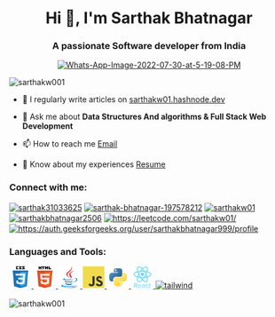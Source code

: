 <h1 align="center">Hi 👋, I'm Sarthak Bhatnagar</h1>
<h3 align="center">A passionate Software developer from India</h3>

<p align="center"> <a href='https://postimg.cc/9D8SJjf2' target='_blank'><img src='https://i.postimg.cc/9D8SJjf2/Whats-App-Image-2022-07-30-at-5-19-08-PM.jpg' border='0' alt='Whats-App-Image-2022-07-30-at-5-19-08-PM'/></a></p>
<p align="left"> <img src="https://komarev.com/ghpvc/?username=sarthakw001&label=Profile%20views&color=0e75b6&style=flat" alt="sarthakw001" /> </p>





- 📝 I regularly write articles on [sarthakw01.hashnode.dev](sarthakw01.hashnode.dev)

- 💬 Ask me about **Data Structures And algorithms & Full Stack Web Development**

- 📫 How to reach me [Email](sarthakw01@gmail.com)

- 📄 Know about my experiences [Resume](https://drive.google.com/file/d/1uEpk-VPffyXmNxrOHlwZOapRRkz4iAVw/view?usp=sharing)

<h3 align="left">Connect with me:</h3>
<p align="left">
<a href="https://twitter.com/sarthak31033625" target="blank"><img align="center" src="https://raw.githubusercontent.com/rahuldkjain/github-profile-readme-generator/master/src/images/icons/Social/twitter.svg" alt="sarthak31033625" height="30" width="40" /></a>
<a href="https://linkedin.com/in/sarthak-bhatnagar-197578212" target="blank"><img align="center" src="https://raw.githubusercontent.com/rahuldkjain/github-profile-readme-generator/master/src/images/icons/Social/linked-in-alt.svg" alt="sarthak-bhatnagar-197578212" height="30" width="40" /></a>
<a href="https://codesandbox.com/sarthakw01" target="blank"><img align="center" src="https://raw.githubusercontent.com/rahuldkjain/github-profile-readme-generator/master/src/images/icons/Social/codesandbox.svg" alt="sarthakw01" height="30" width="40" /></a>
<a href="https://instagram.com/sarthakbhatnagar2506" target="blank"><img align="center" src="https://raw.githubusercontent.com/rahuldkjain/github-profile-readme-generator/master/src/images/icons/Social/instagram.svg" alt="sarthakbhatnagar2506" height="30" width="40" /></a>
<a href="https://www.leetcode.com/https://leetcode.com/sarthakw01/" target="blank"><img align="center" src="https://raw.githubusercontent.com/rahuldkjain/github-profile-readme-generator/master/src/images/icons/Social/leet-code.svg" alt="https://leetcode.com/sarthakw01/" height="30" width="40" /></a>
<a href="https://auth.geeksforgeeks.org/user/https://auth.geeksforgeeks.org/user/sarthakbhatnagar999/profile" target="blank"><img align="center" src="https://raw.githubusercontent.com/rahuldkjain/github-profile-readme-generator/master/src/images/icons/Social/geeks-for-geeks.svg" alt="https://auth.geeksforgeeks.org/user/sarthakbhatnagar999/profile" height="30" width="40" /></a>
</p>

<h3 align="left">Languages and Tools:</h3>
<p align="left"> <a href="https://www.w3schools.com/css/" target="_blank" rel="noreferrer"> <img src="https://raw.githubusercontent.com/devicons/devicon/master/icons/css3/css3-original-wordmark.svg" alt="css3" width="40" height="40"/> </a> <a href="https://www.w3.org/html/" target="_blank" rel="noreferrer"> <img src="https://raw.githubusercontent.com/devicons/devicon/master/icons/html5/html5-original-wordmark.svg" alt="html5" width="40" height="40"/> </a> <a href="https://www.java.com" target="_blank" rel="noreferrer"> <img src="https://raw.githubusercontent.com/devicons/devicon/master/icons/java/java-original.svg" alt="java" width="40" height="40"/> </a> <a href="https://developer.mozilla.org/en-US/docs/Web/JavaScript" target="_blank" rel="noreferrer"> <img src="https://raw.githubusercontent.com/devicons/devicon/master/icons/javascript/javascript-original.svg" alt="javascript" width="40" height="40"/> </a> <a href="https://www.python.org" target="_blank" rel="noreferrer"> <img src="https://raw.githubusercontent.com/devicons/devicon/master/icons/python/python-original.svg" alt="python" width="40" height="40"/> </a> <a href="https://reactjs.org/" target="_blank" rel="noreferrer"> <img src="https://raw.githubusercontent.com/devicons/devicon/master/icons/react/react-original-wordmark.svg" alt="react" width="40" height="40"/> </a> <a href="https://tailwindcss.com/" target="_blank" rel="noreferrer"> <img src="https://www.vectorlogo.zone/logos/tailwindcss/tailwindcss-icon.svg" alt="tailwind" width="40" height="40"/> </a> </p>

<p align="left"><img align="center" src="https://github-readme-stats.vercel.app/api/top-langs?username=sarthakw001&show_icons=true&locale=en&layout=compact" alt="sarthakw001" /></p>
